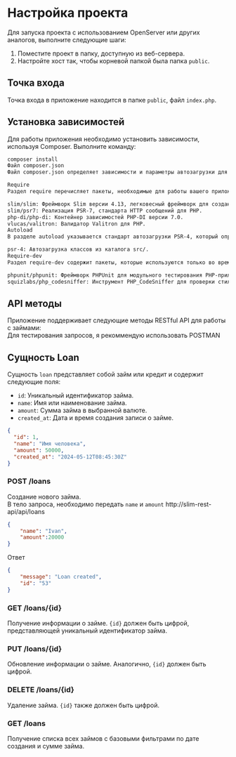# Настройка проекта

Для запуска проекта с использованием OpenServer или других аналогов, выполните следующие шаги:

1. Поместите проект в папку, доступную из веб-сервера.
2. Настройте хост так, чтобы корневой папкой была папка `public`.

## Точка входа

Точка входа в приложение находится в папке `public`, файл `index.php`.

## Установка зависимостей

Для работы приложения необходимо установить зависимости, используя Composer. Выполните команду:

```bash
composer install
Файл composer.json
Файл composer.json определяет зависимости и параметры автозагрузки для вашего PHP-проекта.

Require
Раздел require перечисляет пакеты, необходимые для работы вашего приложения:

slim/slim: Фреймворк Slim версии 4.13, легковесный фреймворк для создания веб-приложений и API.
slim/psr7: Реализация PSR-7, стандарта HTTP сообщений для PHP.
php-di/php-di: Контейнер зависимостей PHP-DI версии 7.0.
vlucas/valitron: Валидатор Valitron для PHP.
Autoload
В разделе autoload указывается стандарт автозагрузки PSR-4, который определяет, как Composer будет автоматически загружать классы:

psr-4: Автозагрузка классов из каталога src/.
Require-dev
Раздел require-dev содержит пакеты, которые используются только во время разработки:

phpunit/phpunit: Фреймворк PHPUnit для модульного тестирования PHP-приложений.
squizlabs/php_codesniffer: Инструмент PHP_CodeSniffer для проверки стиля кодирования PHP.
```
## API методы

Приложение поддерживает следующие методы RESTful API для работы с займами:  
Для тестирования запросов, я рекоммендую использовать POSTMAN

## Сущность Loan

Сущность `loan` представляет собой займ или кредит и содержит следующие поля:

- `id`: Уникальный идентификатор займа.
- `name`: Имя или наименование займа.
- `amount`: Сумма займа в выбранной валюте.
- `created_at`: Дата и время создания записи о займе.

  
```json
{
  "id": 1,
  "name": "Имя человека",
  "amount": 50000,
  "created_at": "2024-05-12T08:45:30Z"
}
```

### POST /loans
Создание нового займа.  
В тело запроса, необходимо передать `name` и `amount`
http://slim-rest-api/api/loans
```json 
{
    "name": "Ivan",
    "amount":20000
}
```
Ответ 
```json
{
    "message": "Loan created",
    "id": "53"
}
```
### GET /loans/{id}
Получение информации о займе. `{id}` должен быть цифрой, представляющей уникальный идентификатор займа.

### PUT /loans/{id}
Обновление информации о займе. Аналогично, `{id}` должен быть цифрой.

### DELETE /loans/{id}
Удаление займа. `{id}` также должен быть цифрой.

### GET /loans
Получение списка всех займов с базовыми фильтрами по дате создания и сумме займа.

